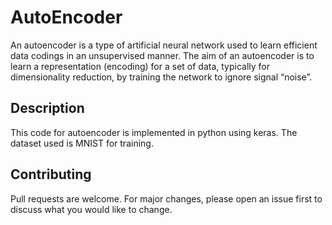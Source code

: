 # AutoEncoder

An autoencoder is a type of artificial neural network used to learn efficient data codings in an unsupervised manner. The aim of an autoencoder is to learn a representation (encoding) for a set of data, typically for dimensionality reduction, by training the network to ignore signal “noise”.

## Description

This code for autoencoder is implemented in python using keras. The dataset used is MNIST for training.

## Contributing
Pull requests are welcome. For major changes, please open an issue first to discuss what you would like to change.


